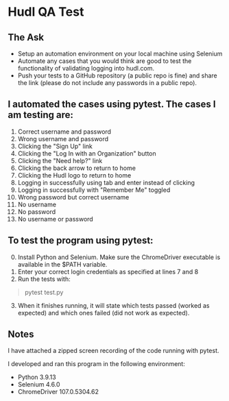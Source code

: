 # Hudl QA Test

## The Ask
- Setup an automation environment on your local machine using Selenium
- Automate any cases that you would think are good to test the functionality of validating logging into hudl.com.
- Push your tests to a GitHub repository (a public repo is fine) and share the link (please do not include any passwords in a public repo).

## I automated the cases using pytest. The cases I am testing are:
1. Correct username and password
2. Wrong username and password
3. Clicking the "Sign Up" link
4. Clicking the "Log In with an Organization" button
5. Clicking the "Need help?" link
6. Clicking the back arrow to return to home
7. Clicking the Hudl logo to return to home
8. Logging in successfully using tab and enter instead of clicking
9. Logging in successfully with "Remember Me" toggled
10. Wrong password but correct username
11. No username
12. No password
13. No username or password

## To test the program using pytest: 
0. Install Python and Selenium. Make sure the ChromeDriver executable is available in the $PATH variable.
1. Enter your correct login credentials as specified at lines 7 and 8
2. Run the tests with:
> pytest test.py
3. When it finishes running, it will state which tests passed (worked as expected) and which ones failed (did not work as expected).

## Notes
I have attached a zipped screen recording of the code running with pytest.

I developed and ran this program in the following environment:
- Python 3.9.13
- Selenium 4.6.0
- ChromeDriver 107.0.5304.62
